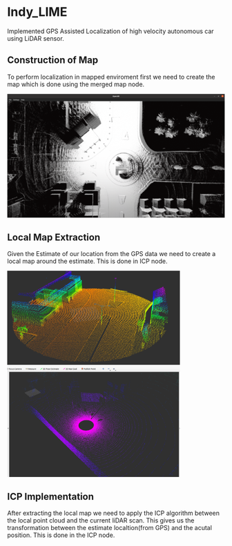 # Indy_LIME
Implemented GPS Assisted Localization of high velocity autonomous car using LiDAR sensor.

## Construction of Map
To perform localization in mapped enviroment first we need to create the map which is done using the merged map node.

<p float="left">
  <img src="images/globalmap.png" alt="global" width="600"/>
</p>


## Local Map Extraction
Given the Estimate of our location from the GPS data we need to create a local map around the estimate. This is done in ICP node.

<p float="left">
  <img src="images/octreesearch.png" alt="extracted" width="400"/>
  <img src="images/lidar.png" alt="sensor" width="400"/>
</p>


## ICP Implementation
After extracting the local map we need to apply the ICP algorithm between the local point cloud and the current liDAR scan. This gives us the transformation between the estimate localtion(from GPS) and the acutal position. This is done in the ICP node.
